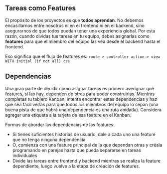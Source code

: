 ## Tareas como Features

El propósito de los proyectos es que **todos aprendan**. No debemos encasillarnos entre nosotros ni en el frontend ni en el backend, sino asegurarnos de que todos puedan tener una experiencia global. Por esta razón, cuando dividas tus tareas en tu equipo, debes asignarlas como **features** para que el miembro del equipo las vea desde el backend hasta el frontend.

Eso significa que el flujo de features es:
`route > controller action > view WITH initial (if not all) css`

## Dependencias

Una gran parte de decidir cómo asignar tareas es primero averiguar qué features, si las hay, dependen de otras para poder construirlas. Mientras completas tu tablero Kanban, intenta encontrar estas dependencias y haz que sea fácil verlas para que todos los miembros del equipo lo sepan (una buena pista de que habrá una dependencia es una ruta anidada). Considera agregar una etiqueta a la tarjeta de esa feature en el Kanban.

Formas de abordar las dependencias de las features:
- Si tienes suficientes historias de usuario, dale a cada uno una feature que no tenga ninguna dependencia
- O, comienza con una feature principal de la que dependan otras y créala programando en parejas hasta que pueda separarse en tareas individuales
- Divide las tareas entre frontend y backend mientras se realiza la feature dependiente, luego vuelve a la etapa de creación de features.
